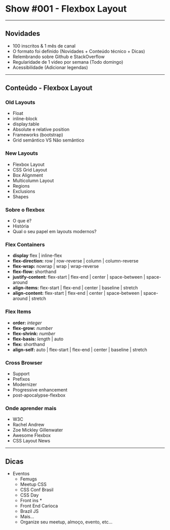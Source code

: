 
# Show #001 - Flexbox Layout

<hr>

## Novidades
- 100 inscritos & 1 mês de canal
- O formato foi definido (Novidades + Conteúdo técnico + Dicas)
- Relembrando sobre Github e StackOverflow
- Regularidade de 1 video por semana (Todo domingo)
- Acessibilidade (Adicionar legendas)

<hr>

## Conteúdo - Flexbox Layout

### Old Layouts
- Float
- inline-block
- display:table
- Absolute e relative position
- Frameworks (bootstrap)
- Grid semântico VS Não semântico

### New Layouts
- Flexbox Layout
- CSS Grid Layout
- Box Alignment
- Multicolumn Layout
- Regions
- Exclusions
- Shapes

### Sobre o flexbox
- O que é?
- História
- Qual o seu papel em layouts modernos?

### Flex Containers
- **display** flex | inline-flex
- **flex-direction:** row | row-reverse | column | column-reverse
- **flex-wrap:** nowrap | wrap | wrap-reverse
- **flex-flow:** shorthand
- **justify-content:** flex-start | flex-end | center | space-between | space-around
- **align-items:** flex-start | flex-end | center | baseline | stretch
- **align-content:** flex-start | flex-end | center | space-between | space-around | stretch

### Flex Items
- **order:** *integer*
- **flex-grow:** *number*
- **flex-shrink:** *number*
- **flex-basis:** *length* | auto
- **flex:** shorthand
- **align-self:** auto | flex-start | flex-end | center | baseline | stretch

### Cross Browser
- Support
- Prefixos
- Modernizer
- Progressive enhancement
- post-apocalypse-flexbox

### Onde aprender mais
- W3C
- Rachel Andrew
- Zoe Mickley Gillenwater
- Awesome Flexbox
- CSS Layout News

<hr>

## Dicas
- Eventos
  - Femugs
  - Meetup CSS
  - CSS Conf Brasil
  - CSS Day
  - Front ins *
  - Front End Carioca
  - Brazil JS
  - Mais...
  - Organize seu meetup, almoço, evento, etc...
